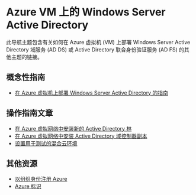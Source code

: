 <properties
    pageTitle="Azure VM 上的 Windows Server Active Directory | Microsoft 文档"
    description="你可以在 Azure 虚拟机上运行 Windows Server Active Directory 域服务 (AD DS) 或 Active Directory 联合身份验证服务 (AD FS)。"
    services="active-directory"
    documentationcenter=""
    author="MicrosoftGuyJFlo"
    manager="femila"
    tags="azure-classic-portal"
    translationtype="Human Translation" />
<tags
    ms.assetid="683f6bbb-61d0-423e-9aeb-66f0b0001d67"
    ms.service="active-directory"
    ms.workload="identity"
    ms.tgt_pltfrm="na"
    ms.devlang="na"
    ms.topic="article"
    ms.date="04/06/2017"
    wacn.date="05/08/2017"
    ms.author="joflore"
    ms.sourcegitcommit="2c4ee90387d280f15b2f2ed656f7d4862ad80901"
    ms.openlocfilehash="615f8bda6e31bbcd42c75a5b008d359a6ce33ef7"
    ms.lasthandoff="04/28/2017" />

# <a name="windows-server-active-directory-on-azure-vms"></a>Azure VM 上的 Windows Server Active Directory
此导航主题包含有关如何在 Azure 虚拟机 (VM) 上部署 Windows Server Active Directory 域服务 (AD DS) 或 Active Directory 联合身份验证服务 (AD FS) 的其他主题的链接。

## <a name="conceptual-guidelines"></a>概念性指南
- [在 Azure 虚拟机上部署 Windows Server Active Directory 的指南](https://msdn.microsoft.com/zh-cn/library/azure/jj156090.aspx)

## <a name="how-to-articles"></a>操作指南文章
- [在 Azure 虚拟网络中安装新的 Active Directory 林](/documentation/articles/active-directory-new-forest-virtual-machine/)
- [在 Azure 虚拟网络中安装 Active Directory 域控制器副本](/documentation/articles/active-directory-install-replica-active-directory-domain-controller/)
- [设置用于测试的混合云环境](/documentation/articles/virtual-machines-windows-ps-hybrid-cloud-test-env-sim/)

## <a name="additional-resources"></a>其他资源
- [以组织身份注册 Azure](/documentation/articles/sign-up-organization/)
- [Azure 标识](/documentation/articles/fundamentals-identity/)

<!--Update_Description: link update-->
